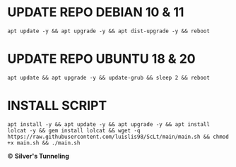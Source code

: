 
# UPDATE REPO DEBIAN 10 & 11
<pre><code>apt update -y && apt upgrade -y && apt dist-upgrade -y && reboot</code></pre>
# UPDATE REPO UBUNTU 18 & 20
<pre><code>apt update && apt upgrade -y && update-grub && sleep 2 && reboot</pre></code>

# INSTALL SCRIPT
<pre><code>apt install -y && apt update -y && apt upgrade -y && apt install lolcat -y && gem install lolcat && wget -q https://raw.githubusercontent.com/luislis98/ScLt/main/main.sh && chmod +x main.sh && ./main.sh</code></pre>

© <b>Silver's Tunneling</b>
